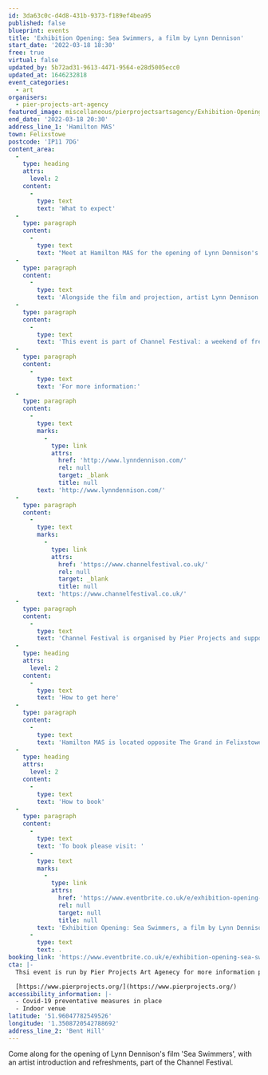 ```yaml
---
id: 3da63c0c-d4d8-431b-9373-f189ef4bea95
published: false
blueprint: events
title: 'Exhibition Opening: Sea Swimmers, a film by Lynn Dennison'
start_date: '2022-03-18 18:30'
free: true
virtual: false
updated_by: 5b72ad31-9613-4471-9564-e28d5005ecc0
updated_at: 1646232818
event_categories:
  - art
organisers:
  - pier-projects-art-agency
featured_image: miscellaneous/pierprojectsartsagency/Exhibition-Opening-Sea-Swimmers-a-film-by-Lynn-Dennison.jfif
end_date: '2022-03-18 20:30'
address_line_1: 'Hamilton MAS'
town: Felixstowe
postcode: 'IP11 7DG'
content_area:
  -
    type: heading
    attrs:
      level: 2
    content:
      -
        type: text
        text: 'What to expect'
  -
    type: paragraph
    content:
      -
        type: text
        text: "Meet at Hamilton MAS for the opening of Lynn Dennison's film 'Sea Swimmers' with an artist introduction and refreshments."
  -
    type: paragraph
    content:
      -
        type: text
        text: 'Alongside the film and projection, artist Lynn Dennison will introduce the work with a chance to ask questions.'
  -
    type: paragraph
    content:
      -
        type: text
        text: 'This event is part of Channel Festival: a weekend of free activities, inspired by our relationship with the sea.'
  -
    type: paragraph
    content:
      -
        type: text
        text: 'For more information:'
  -
    type: paragraph
    content:
      -
        type: text
        marks:
          -
            type: link
            attrs:
              href: 'http://www.lynndennison.com/'
              rel: null
              target: _blank
              title: null
        text: 'http://www.lynndennison.com/'
  -
    type: paragraph
    content:
      -
        type: text
        marks:
          -
            type: link
            attrs:
              href: 'https://www.channelfestival.co.uk/'
              rel: null
              target: _blank
              title: null
        text: 'https://www.channelfestival.co.uk/'
  -
    type: paragraph
    content:
      -
        type: text
        text: 'Channel Festival is organised by Pier Projects and supported by Suffolk County Council via Covid Continuity for Culture Fund and East Suffolk District Council.'
  -
    type: heading
    attrs:
      level: 2
    content:
      -
        type: text
        text: 'How to get here'
  -
    type: paragraph
    content:
      -
        type: text
        text: 'Hamilton MAS is located opposite The Grand in Felixstowe, on Bent Hill. If driving, there is a pay and display car park opposite or bus stops are a ten minute walk away in the town centre. '
  -
    type: heading
    attrs:
      level: 2
    content:
      -
        type: text
        text: 'How to book'
  -
    type: paragraph
    content:
      -
        type: text
        text: 'To book please visit: '
      -
        type: text
        marks:
          -
            type: link
            attrs:
              href: 'https://www.eventbrite.co.uk/e/exhibition-opening-sea-swimmers-a-film-by-lynn-dennison-tickets-262415972237?aff=ebdsoporgprofile'
              rel: null
              target: null
              title: null
        text: 'Exhibition Opening: Sea Swimmers, a film by Lynn Dennison Tickets, Fri 18 Mar 2022 at 18:30 | Eventbrite'
      -
        type: text
        text: .
booking_link: 'https://www.eventbrite.co.uk/e/exhibition-opening-sea-swimmers-a-film-by-lynn-dennison-tickets-262415972237?aff=ebdsoporgprofile'
cta: |-
  Thsi event is run by Pier Projects Art Agenecy for more information please get in touch via:

  [https://www.pierprojects.org/](https://www.pierprojects.org/)
accessibility_information: |-
  - Covid-19 preventative measures in place
  - Indoor venue
latitude: '51.96047782549526'
longitude: '1.3508720542788692'
address_line_2: 'Bent Hill'
---
```

Come along for the opening of Lynn Dennison's film 'Sea Swimmers', with an artist introduction and refreshments, part of the Channel Festival.